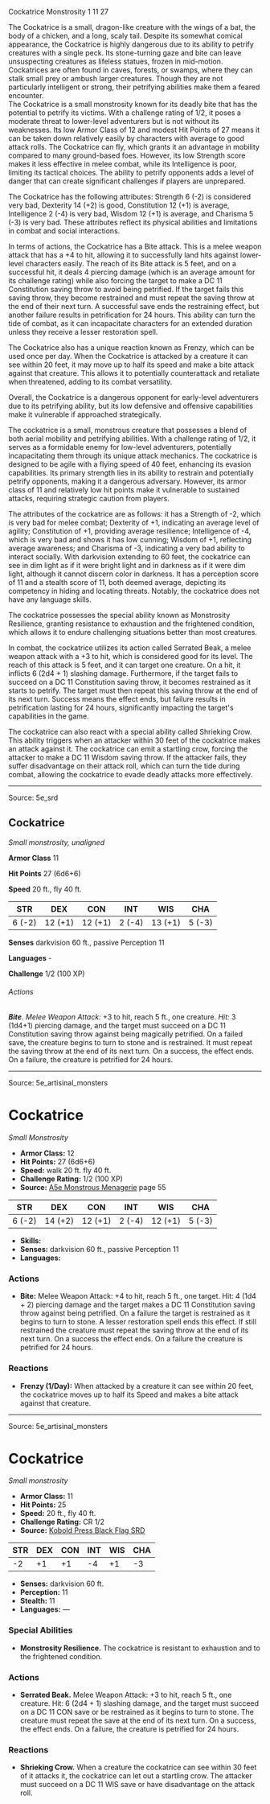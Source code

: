 <MonsterName/>Cockatrice</MonsterName>
<CreatureType/>Monstrosity</CreatureType>
<CR/>1</CR>
<AC/>11</AC>
<HP/>27</HP>
<summary>The Cockatrice is a small, dragon-like creature with the wings of a bat, the body of a chicken, and a long, scaly tail. Despite its somewhat comical appearance, the Cockatrice is highly dangerous due to its ability to petrify creatures with a single peck. Its stone-turning gaze and bite can leave unsuspecting creatures as lifeless statues, frozen in mid-motion. Cockatrices are often found in caves, forests, or swamps, where they can stalk small prey or ambush larger creatures. Though they are not particularly intelligent or strong, their petrifying abilities make them a feared encounter.</summary>

<summary>The Cockatrice is a small monstrosity known for its deadly bite that has the potential to petrify its victims. With a challenge rating of 1/2, it poses a moderate threat to lower-level adventurers but is not without its weaknesses. Its low Armor Class of 12 and modest Hit Points of 27 means it can be taken down relatively easily by characters with average to good attack rolls. The Cockatrice can fly, which grants it an advantage in mobility compared to many ground-based foes. However, its low Strength score makes it less effective in melee combat, while its Intelligence is poor, limiting its tactical choices. The ability to petrify opponents adds a level of danger that can create significant challenges if players are unprepared.</summary>

<detail>

The Cockatrice has the following attributes: Strength 6 (-2) is considered very bad, Dexterity 14 (+2) is good, Constitution 12 (+1) is average, Intelligence 2 (-4) is very bad, Wisdom 12 (+1) is average, and Charisma 5 (-3) is very bad. These attributes reflect its physical abilities and limitations in combat and social interactions.

In terms of actions, the Cockatrice has a Bite attack. This is a melee weapon attack that has a +4 to hit, allowing it to successfully land hits against lower-level characters easily. The reach of its Bite attack is 5 feet, and on a successful hit, it deals 4 piercing damage (which is an average amount for its challenge rating) while also forcing the target to make a DC 11 Constitution saving throw to avoid being petrified. If the target fails this saving throw, they become restrained and must repeat the saving throw at the end of their next turn. A successful save ends the restraining effect, but another failure results in petrification for 24 hours. This ability can turn the tide of combat, as it can incapacitate characters for an extended duration unless they receive a lesser restoration spell.

The Cockatrice also has a unique reaction known as Frenzy, which can be used once per day. When the Cockatrice is attacked by a creature it can see within 20 feet, it may move up to half its speed and make a bite attack against that creature. This allows it to potentially counterattack and retaliate when threatened, adding to its combat versatility. 

Overall, the Cockatrice is a dangerous opponent for early-level adventurers due to its petrifying ability, but its low defensive and offensive capabilities make it vulnerable if approached strategically.

The cockatrice is a small, monstrous creature that possesses a blend of both aerial mobility and petrifying abilities. With a challenge rating of 1/2, it serves as a formidable enemy for low-level adventurers, potentially incapacitating them through its unique attack mechanics. The cockatrice is designed to be agile with a flying speed of 40 feet, enhancing its evasion capabilities. Its primary strength lies in its ability to restrain and potentially petrify opponents, making it a dangerous adversary. However, its armor class of 11 and relatively low hit points make it vulnerable to sustained attacks, requiring strategic caution from players.

The attributes of the cockatrice are as follows: it has a Strength of -2, which is very bad for melee combat; Dexterity of +1, indicating an average level of agility; Constitution of +1, providing average resilience; Intelligence of -4, which is very bad and shows it has low cunning; Wisdom of +1, reflecting average awareness; and Charisma of -3, indicating a very bad ability to interact socially. With darkvision extending to 60 feet, the cockatrice can see in dim light as if it were bright light and in darkness as if it were dim light, although it cannot discern color in darkness. It has a perception score of 11 and a stealth score of 11, both deemed average, depicting its competency in hiding and locating threats. Notably, the cockatrice does not have any language skills.

The cockatrice possesses the special ability known as Monstrosity Resilience, granting resistance to exhaustion and the frightened condition, which allows it to endure challenging situations better than most creatures.

In combat, the cockatrice utilizes its action called Serrated Beak, a melee weapon attack with a +3 to hit, which is considered good for its level. The reach of this attack is 5 feet, and it can target one creature. On a hit, it inflicts 6 (2d4 + 1) slashing damage. Furthermore, if the target fails to succeed on a DC 11 Constitution saving throw, it becomes restrained as it starts to petrify. The target must then repeat this saving throw at the end of its next turn. Success means the effect ends, but failure results in petrification lasting for 24 hours, significantly impacting the target's capabilities in the game.

The cockatrice can also react with a special ability called Shrieking Crow. This ability triggers when an attacker within 30 feet of the cockatrice makes an attack against it. The cockatrice can emit a startling crow, forcing the attacker to make a DC 11 Wisdom saving throw. If the attacker fails, they suffer disadvantage on their attack roll, which can turn the tide during combat, allowing the cockatrice to evade deadly attacks more effectively.</detail>



---

Source: 5e_srd

## Cockatrice

*Small monstrosity, unaligned*

**Armor Class** 11

**Hit Points** 27 (6d6+6)

**Speed** 20 ft., fly 40 ft.

| STR    | DEX     | CON     | INT    | WIS     | CHA    |
|--------|---------|---------|--------|---------|--------|
| 6 (-2) | 12 (+1) | 12 (+1) | 2 (-4) | 13 (+1) | 5 (-3) |

**Senses** darkvision 60 ft., passive Perception 11

**Languages** -

**Challenge** 1/2 (100 XP)

###### Actions

***Bite***. *Melee Weapon Attack:* +3 to hit, reach 5 ft., one creature. *Hit:* 3 (1d4+1) piercing damage, and the target must succeed on a DC 11 Constitution saving throw against being magically petrified. On a failed save, the creature begins to turn to stone and is restrained. It must repeat the saving throw at the end of its next turn. On a success, the effect ends. On a failure, the creature is petrified for 24 hours.



---

Source: 5e_artisinal_monsters

# Cockatrice

*Small* *Monstrosity*

- **Armor Class:** 12
- **Hit Points:** 27 (6d6+6)
- **Speed:** walk 20 ft. fly 40 ft.
- **Challenge Rating:** 1/2 (100 XP)
- **Source:** [A5e Monstrous Menagerie](https://enpublishingrpg.com/products/level-up-monstrous-menagerie-a5e) page 55

| STR | DEX | CON | INT | WIS | CHA |
| --- | --- | --- | --- | --- | --- |
| 6 (-2) | 14 (+2) | 12 (+1) | 2 (-4) | 12 (+1) | 5 (-3) |

- **Skills:** 
- **Senses:** darkvision 60 ft., passive Perception 11
- **Languages:** 

### Actions

- **Bite:** Melee Weapon Attack: +4 to hit, reach 5 ft., one target. Hit: 4 (1d4 + 2) piercing damage  and the target makes a DC 11 Constitution saving throw against being petrified. On a failure  the target is restrained as it begins to turn to stone. A lesser restoration spell ends this effect. If still restrained  the creature must repeat the saving throw at the end of its next turn. On a success  the effect ends. On a failure  the creature is petrified for 24 hours.

### Reactions

- **Frenzy (1/Day):** When attacked by a creature it can see within 20 feet, the cockatrice moves up to half its Speed and makes a bite attack against that creature.






---

Source: 5e_artisinal_monsters

# Cockatrice

*Small monstrosity*

- **Armor Class:** 11
- **Hit Points:** 25
- **Speed:** 20 ft., fly 40 ft.
- **Challenge Rating:** CR 1/2
- **Source:** [Kobold Press Black Flag SRD](https://koboldpress.com/black-flag-roleplaying/)

| STR | DEX | CON | INT | WIS | CHA |
| --- | --- | --- | --- | --- | --- |
| -2 | +1 | +1 | -4 | +1 | -3 |

- **Senses:** darkvision 60 ft.
- **Perception:** 11
- **Stealth:** 11
- **Languages:** —

### Special Abilities

- **Monstrosity Resilience.** The cockatrice is resistant to exhaustion and to the frightened condition.

### Actions

- **Serrated Beak.** Melee Weapon Attack: +3 to hit, reach 5 ft., one creature. Hit: 6 (2d4 + 1) slashing damage, and the target must succeed on a DC 11 CON save or be restrained as it begins to turn to stone. The creature must repeat the save at the end of its next turn. On a success, the effect ends. On a failure, the creature is petrified for 24 hours.

### Reactions

- **Shrieking Crow.** When a creature the cockatrice can see within 30 feet of it attacks it, the cockatrice can let out a startling crow. The attacker must succeed on a DC 11 WIS save or have disadvantage on the attack roll.



